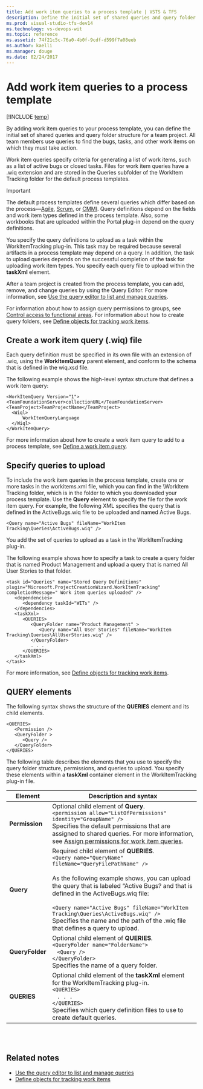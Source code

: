 ```yaml
---
title: Add work item queries to a process template | VSTS & TFS
description: Define the initial set of shared queries and query folder structure for a team project - Team Foundation Server (TFS)
ms.prod: visual-studio-tfs-dev14
ms.technology: vs-devops-wit
ms.topic: reference
ms.assetid: 74f21c5c-76a0-4b0f-9cdf-d599f7a08eeb
ms.author: kaelli
ms.manager: douge
ms.date: 02/24/2017
---
```



# Add work item queries to a process template


[!INCLUDE [temp](../../_shared/dev15-version-header-process-template.md)]


By adding work item queries to your process template, you can define the initial set of shared queries and query folder structure for a team project. All team members use queries to find the bugs, tasks, and other work items on which they must take action.  
  
 Work item queries specify criteria for generating a list of work items, such as a list of active bugs or closed tasks. Files for work item queries have a .wiq extension and are stored in the Queries subfolder of the WorkItem Tracking folder for the default process templates.  
  
> [!IMPORTANT]  
> The default process templates define several queries which differ based on the process&mdash;[Agile](../../guidance/agile-process.md), [Scrum](../../guidance/scrum-process.md), or [CMMI](../../guidance/cmmi-process.md). Query definitions depend on the fields and work item types defined in the process template. Also, some workbooks that are uploaded within the Portal plug-in depend on the query definitions.    
  
 You specify the query definitions to upload as a task within the WorkItemTracking plug-in. This task may be required because several artifacts in a process template may depend on a query. In addition, the task to upload queries depends on the successful completion of the task for uploading work item types. You specify each query file to upload within the **taskXml** element.  
  
  After a team project is created from the process template, you can add, remove, and change queries by using the Query Editor. For more information, see [Use the query editor to list and manage queries](../../track/using-queries.md).  
  
 For information about how to assign query permissions to groups, see [Control access to functional areas](control-access-to-functional-areas.md). For information about how to create query folders, see [Define objects for tracking work items](define-objects-track-work-items-plug-in.md).  
  
<a name="create"></a> 
##  Create a work item query (.wiq) file 
 Each query definition must be specified in its own file with an extension of .wiq, using the **WorkItemQuery** parent element, and conform to the schema that is defined in the wiq.xsd file.   
  
 The following example shows the high-level syntax structure that defines a work item query:  
  
```  
<WorkItemQuery Version="1">  
<TeamFoundationServer>collectionURL</TeamFoundationServer>  
<TeamProject>TeamProjectName</TeamProject>  
  <Wiql>  
      WorkItemQueryLanguage  
  </Wiql>  
</WorkItemQuery>  
```  
  
 For more information about how to create a work item query to add to a process template, see [Define a work item query](define-work-item-query-process-template.md).  
  
<a name="upload"></a>   
##  Specify queries to upload  
 To include the work item queries in the process template, create one or more tasks in the workitems.xml file, which you can find in the \WorkItem Tracking folder, which is in the folder to which you downloaded your process template. Use the **Query** element to specify the file for the work item query. For example, the following XML specifies the query that is defined in the ActiveBugs.wiq file to be uploaded and named Active Bugs.  
  
```  
<Query name="Active Bugs" fileName="WorkItem Tracking\Queries\ActiveBugs.wiq" />  
```  
  
 You add the set of queries to upload as a task in the WorkItemTracking plug-in.  
  
 The following example shows how to specify a task to create a query folder that is named Product Management and upload a query that is named All User Stories to that folder.  
  
```  
<task id="Queries" name="Stored Query Definitions" plugin="Microsoft.ProjectCreationWizard.WorkItemTracking" completionMessage=" Work item queries uploaded" />  
   <dependencies>  
      <dependency taskId="WITs" />  
   </dependencies>  
   <taskXml>  
      <QUERIES>  
         <QueryFolder name="Product Management" >  
            <Query name="All User Stories" fileName="WorkItem Tracking\Queries\AllUserStories.wiq" />  
         </QueryFolder>  
         . . .  
      </QUERIES>  
   </taskXml>  
</task>  
```  
  
 For more information, see [Define objects for tracking work items](define-objects-track-work-items-plug-in.md).  
  
<a name="elements"></a>   
##  QUERY elements  
 The following syntax shows the structure of the **QUERIES** element and its child elements.  
  
```  
<QUERIES>  
   <Permission />  
   <QueryFolder >  
      <Query />  
   </QueryFolder>  
</QUERIES>  
```  
  
 The following table describes the elements that you use to specify the query folder structure, permissions, and queries to upload. You specify these elements within a **taskXml** container element in the WorkItemTracking plug-in file.  
  
|Element|Description and syntax|  
|-------------|------------| 
|**Permission**|Optional child element of **Query**.<br />`<permission allow="ListOfPermissions" identity="GroupName" />`<br /> Specifies the default permissions that are assigned to shared queries. For more information, see [Assign permissions for work item queries](control-access-to-functional-areas.md#Queries).|  
|**Query**|Required child element of **QUERIES**.<br />`<Query name="QueryName" fileName="QueryFilePathName" />`<br /><br /> As the following example shows, you can upload the query that is labeled “Active Bugs? and that is defined in the ActiveBugs.wiq file:<br /><br />```<Query name="Active Bugs" fileName="WorkItem Tracking\Queries\ActiveBugs.wiq" />```<br /> Specifies the name and the path of the .wiq file that defines a query to upload.|  
|**QueryFolder**|Optional child element of **QUERIES**.<br />`<QueryFolder name="FolderName">`<br />&nbsp;&nbsp;&nbsp;`<Query />`<br /> `</QueryFolder>`<br /> Specifies the name of a query folder.|  
|**QUERIES**|Optional child element of the **taskXml** element for the WorkItemTracking plug-in.<br />`<QUERIES>`<br />&nbsp;&nbsp;&nbsp;`. . .`<br />  `</QUERIES>`<br /> Specifies which query definition files to use to create default queries.|  
  
 <br />&nbsp;&nbsp;&nbsp; 
## Related notes
-  [Use the query editor to list and manage queries](../../track/using-queries.md)     
-  [Define objects for tracking work items](define-objects-track-work-items-plug-in.md)